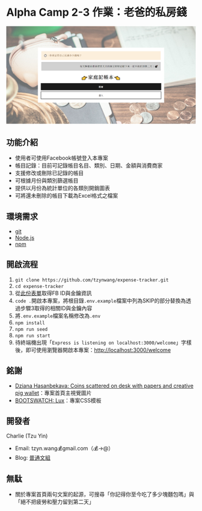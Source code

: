 # Alpha Camp 2-3 作業：老爸的私房錢

![Cover image](./.README/coverImage.png)

## 功能介紹
- 使用者可使用Facebook帳號登入本專案
- 帳目記錄：目前可記錄帳目名目、類別、日期、金額與消費商家
- 支援修改或刪除已記錄的帳目
- 可根據月份與類別篩選帳目
- 提供以月份為統計單位的各類別開銷圖表
- 可將還未刪除的帳目下載為Excel格式之檔案

## 環境需求
- [git](https://git-scm.com/downloads)
- [Node.js](https://nodejs.org/en/)
- [npm](https://www.npmjs.com/get-npm)

## 開啟流程
1. `git clone https://github.com/tzynwang/expense-tracker.git`
1. `cd expense-tracker`
1. 從[此份表單](https://forms.gle/snW4HTyYxoh5BURq6)取得FB ID與金鑰資訊
1. `code .`開啟本專案，將根目錄`.env.example`檔案中列為SKIP的部分替換為透過步驟3取得的相關ID與金鑰內容
1. 將`.env.example`檔案名稱修改為`.env`
1. `npm install`
1. `npm run seed`
1. `npm run start`
1. 待終端機出現「`Express is listening on localhost:3000/welcome`」字樣後，即可使用瀏覽器開啟本專案：[http://localhost:3000/welcome](http://localhost:3000/welcome)

## 銘謝
- [Dziana Hasanbekava: Coins scattered on desk with papers and creative pig wallet](https://www.pexels.com/photo/coins-scattered-on-desk-with-papers-and-creative-pig-wallet-7063762/)：專案首頁主視覺圖片
- [BOOTSWATCH: Lux](https://bootswatch.com/lux/)：專案CSS模板

## 開發者
Charlie (Tzu Yin)
- Email: tzyn.wang💰gmail.com（💰→@）
- Blog: [普通文組](https://tzynwang.github.io/)

## 無駄
- 關於專案首頁兩句文案的起源，可搜尋「你記得你至今吃了多少塊麵包嗎」與「絕不把疲勞和壓力留到第二天」